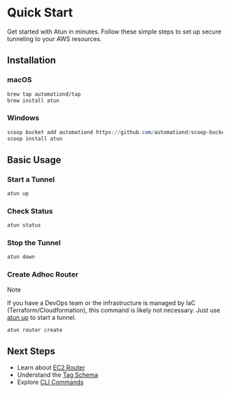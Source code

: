 # Quick Start

Get started with Atun in minutes. Follow these simple steps to set up secure tunneling to your AWS resources.

## Installation

### macOS
```bash
brew tap automationd/tap
brew install atun
```

### Windows
```powershell
scoop bucket add automationd https://github.com/automationd/scoop-bucket.git
scoop install atun
```

## Basic Usage
### Start a Tunnel
```bash
atun up
```

### Check Status
```bash
atun status
```

### Stop the Tunnel
```bash
atun down
```

### Create Adhoc Router
>[!NOTE]
> If you have a DevOps team or the infrastructure is managed by IaC (Terraform/Cloudformation), this command is likely not necessary. Just use [atun up](/reference/cli-commands/up) to start a tunnel.
```bash
atun router create
```

## Next Steps

- Learn about [EC2 Router](/guide/ec2-router)
- Understand the [Tag Schema](/guide/tag-schema)
- Explore [CLI Commands](/reference/cli-commands)

